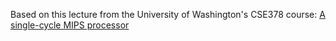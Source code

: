 Based on this lecture from the University of Washington's CSE378 course: [A single-cycle MIPS processor](https://courses.cs.washington.edu/courses/cse378/09wi/lectures/lec07.pdf)
